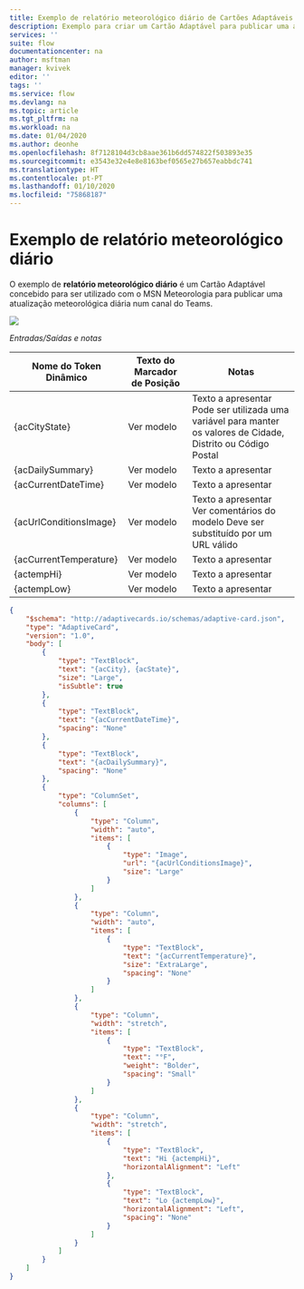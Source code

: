 ```yaml
---
title: Exemplo de relatório meteorológico diário de Cartões Adaptáveis | Microsoft Docs
description: Exemplo para criar um Cartão Adaptável para publicar uma atualização meteorológica diária num canal do Teams
services: ''
suite: flow
documentationcenter: na
author: msftman
manager: kvivek
editor: ''
tags: ''
ms.service: flow
ms.devlang: na
ms.topic: article
ms.tgt_pltfrm: na
ms.workload: na
ms.date: 01/04/2020
ms.author: deonhe
ms.openlocfilehash: 8f7128104d3cb8aae361b6dd574822f503893e35
ms.sourcegitcommit: e3543e32e4e8e8163bef0565e27b657eabbdc741
ms.translationtype: HT
ms.contentlocale: pt-PT
ms.lasthandoff: 01/10/2020
ms.locfileid: "75868187"
---
```

# <a name="daily-weather-report-sample"></a>Exemplo de relatório meteorológico diário

O exemplo de **relatório meteorológico diário** é um Cartão Adaptável concebido para ser utilizado com o MSN Meteorologia para publicar uma atualização meteorológica diária num canal do Teams.

![](media/adaptive-cards/weather.png)

*Entradas/Saídas e notas*

| Nome do Token Dinâmico     | Texto do Marcador de Posição | Notas                                                                         |
|------------------------|------------------|--------------------------------------------------------------------------------|
| {acCityState}          | Ver modelo     | Texto a apresentar <br>  Pode ser utilizada uma variável para manter os valores de Cidade, Distrito ou Código Postal                                                                   |
| {acDailySummary}       | Ver modelo     | Texto a apresentar                                                                   |
| {acCurrentDateTime}    | Ver modelo     | Texto a apresentar                                                                   |
| {acUrlConditionsImage} | Ver modelo     | Texto a apresentar  <br> Ver comentários do modelo Deve ser substituído por um URL válido                                                                 |
| {acCurrentTemperature} | Ver modelo     | Texto a apresentar                                                                   |
| {actempHi}             | Ver modelo     | Texto a apresentar                                                                   |
| {actempLow}            | Ver modelo     | Texto a apresentar                                                                   |


``` json
{
    "$schema": "http://adaptivecards.io/schemas/adaptive-card.json",
    "type": "AdaptiveCard",
    "version": "1.0",
    "body": [
        {
            "type": "TextBlock",
            "text": "{acCity}, {acState}",
            "size": "Large",
            "isSubtle": true
        },
        {
            "type": "TextBlock",
            "text": "{acCurrentDateTime}",
            "spacing": "None"
        },
        {
            "type": "TextBlock",
            "text": "{acDailySummary}",
            "spacing": "None"
        },
        {
            "type": "ColumnSet",
            "columns": [
                {
                    "type": "Column",
                    "width": "auto",
                    "items": [
                        {
                            "type": "Image",
                            "url": "{acUrlConditionsImage}",
                            "size": "Large"
                        }
                    ]
                },
                {
                    "type": "Column",
                    "width": "auto",
                    "items": [
                        {
                            "type": "TextBlock",
                            "text": "{acCurrentTemperature}",
                            "size": "ExtraLarge",
                            "spacing": "None"
                        }
                    ]
                },
                {
                    "type": "Column",
                    "width": "stretch",
                    "items": [
                        {
                            "type": "TextBlock",
                            "text": "°F",
                            "weight": "Bolder",
                            "spacing": "Small"
                        }
                    ]
                },
                {
                    "type": "Column",
                    "width": "stretch",
                    "items": [
                        {
                            "type": "TextBlock",
                            "text": "Hi {actempHi}",
                            "horizontalAlignment": "Left"
                        },
                        {
                            "type": "TextBlock",
                            "text": "Lo {actempLow}",
                            "horizontalAlignment": "Left",
                            "spacing": "None"
                        }
                    ]
                }
            ]
        }
    ]
}
```
